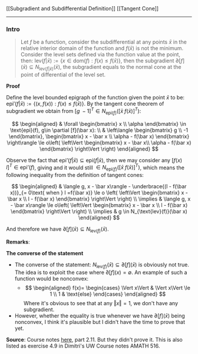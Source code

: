 [[Subgradient and Subdifferential Definition]]
[[Tangent Cone]]

---
### **Intro**

> Let $f$ be a function, consider the subdifferential at any points $\bar x$ in the relative interior domain of the function and $f(\bar x)$ is not the minimum. Consider the level sets defined via the function value at the point, then: $\text{lev}(f|\bar x):= \{x\in \text{dom}(f): f(x) \le f(\bar x)\}$, then the subgradient $\partial [f](\bar x) \subseteq N_{\text{lev}(f|\bar x)}(\bar x)$, the subgradient equals to the normal cone at the point of differential of the level set.

**Proof**

Define the level bounded epigraph of the function given the point $\bar x$ to be: $\text{epi}'(f|\bar x) := \{(x, f(x)): f(x) \le f(\bar x)\}$. By the tangent cone theorem of subgradient we obtain from $[g\;-1]^T\in N_{\text{epi}(f)}([\bar x \; f(\bar x)]^T)$: 

$$
\begin{aligned}
    & \forall \begin{bmatrix}
        x \\ \alpha
    \end{bmatrix} \in \text{epi}(f), g\in \partial [f](\bar x): 
    \\
    & \left\langle
        \begin{bmatrix}
            g \\ -1
        \end{bmatrix}, 
        \begin{bmatrix}
            x - \bar x \\ \alpha - f(\bar x)
        \end{bmatrix}
    \right\rangle \le 
    o\left(
      \left\Vert
         \begin{bmatrix}
            x - \bar x\\
            \alpha - f(\bar x)
         \end{bmatrix}
      \right\Vert  
    \right)
\end{aligned}
$$

Observe the fact that $\text{epi'}(f|\bar x) \subseteq \text{epi}(f|\bar x)$, then we may consider any $[f(x) \quad l]^T\in \text{epi'}(f)$, giving and it would still $\in N_{\text{epi}(f)}([\bar x \; f(\bar x)]^T)$, which means the following inequality from the definition of tangent cones: 

$$
\begin{aligned}
    & \langle g, x - \bar x\rangle - \underbrace{(l - f(\bar x))}_{= 0\text{ when } l =f(\bar x)} \le o 
    \left(
        \left\Vert
            \begin{bmatrix}
                x - \bar x \\  l - f(\bar x)
            \end{bmatrix}
        \right\Vert
    \right)
    \\
    \implies & \langle g, x - \bar x\rangle \le
    o\left(
        \left\Vert
            \begin{bmatrix}
                x - \bar x \\  l - f(\bar x)
            \end{bmatrix}
        \right\Vert
    \right)
    \\
    \implies & 
    g \in N_{\text{lev}(f)}(\bar x)
\end{aligned}
$$

And therefore we have $\partial [f](\bar x)\subseteq N_{\text{lev}(f)}(\bar x)$.

**Remarks**: 

**The converse of the statement**
* The converse of the statement: $N_{\text{lev}(f)}(\bar x) \subseteq \partial [f](\bar x)$ is obviously not true. The idea is to exploit the case where $\partial [f](x) = \emptyset$. An example of such a function would be nonconvex: 
  * $$
    \begin{aligned}
        f(x)= \begin{cases}
            \Vert x\Vert & \Vert x\Vert \le 1
            \\
            1 & \text{else}
        \end{cases}
    \end{aligned}
    $$
    Where it's obvious to see that at any $\Vert x\Vert = 1$, we don't have any subgradient. 
* However, whether the equality is true whenever we have $\partial [f](\bar x)$ being nonconvex, I think it's plausible but I didn't have the time to prove that yet. 


**Source**: 
Course notes [here](http://www.seas.ucla.edu/~vandenbe/236C/lectures/subgradients.pdf), part 2.11. But they didn't prove it. This is also listed as exercise 4.9 in Dimitri's UW Course notes AMATH 516. 

